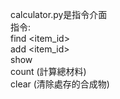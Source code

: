 calculator.py是指令介面\
指令:\
find <item_id>\
add <item_id> <count>\
show\
count    (計算總材料)\
clear    (清除處存的合成物)